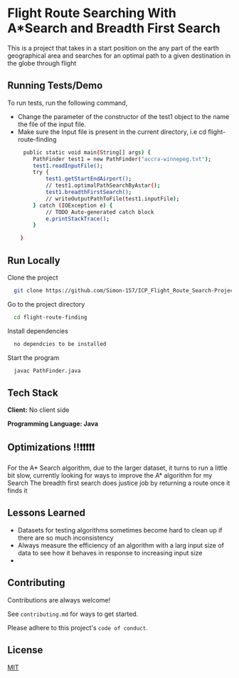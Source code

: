 
# Flight Route Searching With A*Search and Breadth First Search

This is a project that takes in a start position on the any part of the earth geographical area and searches for an optimal path to a given destination in the globe through flight


## Running Tests/Demo

To run tests, run the following command, 
* Change the parameter of the constructor of the test1 object to the name
the file of the input file.
* Make sure the Input file is present in the current directory, i.e cd flight-route-finding

```bash
     public static void main(String[] args) {
        PathFinder test1 = new PathFinder("accra-winnepeg.txt");
        test1.readInputFile();
        try {
            test1.getStartEndAirport();
            // test1.optimalPathSearchByAstar();
            test1.breadthFirstSearch();
            // writeOutputPathToFile(test1.inputFile);
        } catch (IOException e) {
            // TODO Auto-generated catch block
            e.printStackTrace();
        }

    }
```



## Run Locally

Clone the project

```bash
  git clone https://github.com/Simon-157/ICP_Flight_Route_Search-Project.git
```

Go to the project directory

```bash
  cd flight-route-finding
```

Install dependencies

```bash
  no dependcies to be installed
```

Start the program 

```bash
  javac PathFinder.java
```


## Tech Stack

**Client:** No client side

**Programming Language: Java** 

## Optimizations ‼❗❗❗❗❗

For the A*  Search algorithm, due to the larger dataset, it turns to run a little bit slow, currently looking for ways to improve the A* algorithm for my Search
The breadth first search does justice job by returning a route once it finds it

## Lessons Learned

* Datasets for testing algorithms sometimes become hard to clean up if there are so much inconsistency
* Always measure the efficiency of an algorithm with a larg input size of data to see how it behaves in response to increasing input size
*
## Contributing

Contributions are always welcome!

See `contributing.md` for ways to get started.

Please adhere to this project's `code of conduct`.







## License

[MIT](https://choosealicense.com/licenses/mit/)

